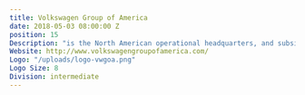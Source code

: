 ```yaml
---
title: Volkswagen Group of America
date: 2018-05-03 08:00:00 Z
position: 15
Description: "is the North American operational headquarters, and subsidiary of the Volkswagen Group of automobile companies of Germany."
Website: http://www.volkswagengroupofamerica.com/
Logo: "/uploads/logo-vwgoa.png"
Logo Size: 8
Division: intermediate
---
```

